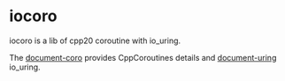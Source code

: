 # iocoro
iocoro is a lib of cpp20 coroutine with io_uring.  

The [document-coro](https://www.scs.stanford.edu/~dm/blog/c++-coroutines.pdf) provides CppCoroutines details  and [document-uring](https://kernel.dk/io_uring.pdf) io_uring.  

